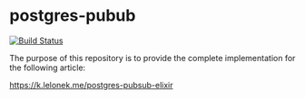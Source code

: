# postgres-pubub

[![Build Status](https://travis-ci.org/KamilLelonek/postgres-pubsub-elixir.svg?branch=master)](https://travis-ci.org/KamilLelonek/postgres-pubsub-elixir)

The purpose of this repository is to provide the complete implementation for the following article:

https://k.lelonek.me/postgres-pubsub-elixir
